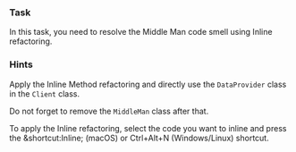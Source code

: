 ### Task

In this task, you need to resolve the Middle Man code smell using Inline refactoring.


### Hints

<div class="hint" title="Refactoring hint">

Apply the Inline Method refactoring and directly use the `DataProvider` class in the `Client` class.

Do not forget to remove the `MiddleMan` class after that.
</div>

<div class="hint" title="Shortcut for Inline refactoring">

To apply the Inline refactoring, select the code you want to inline and press the &shortcut:Inline; (macOS) or
Ctrl+Alt+N (Windows/Linux) shortcut.

</div>
